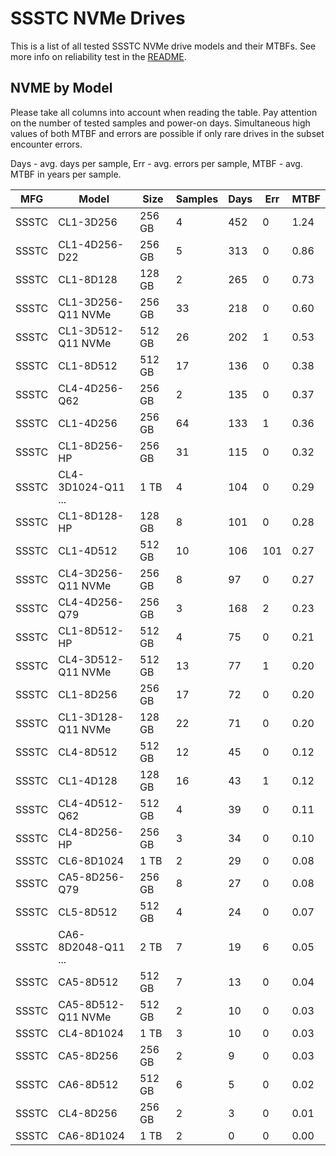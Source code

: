 SSSTC NVMe Drives
=================

This is a list of all tested SSSTC NVMe drive models and their MTBFs. See more
info on reliability test in the [README](https://github.com/linuxhw/SMART).

NVME by Model
------------

Please take all columns into account when reading the table. Pay attention on the
number of tested samples and power-on days. Simultaneous high values of both MTBF
and errors are possible if only rare drives in the subset encounter errors.

Days - avg. days per sample,
Err  - avg. errors per sample,
MTBF - avg. MTBF in years per sample.

| MFG       | Model              | Size   | Samples | Days  | Err   | MTBF |
|-----------|--------------------|--------|---------|-------|-------|------|
| SSSTC     | CL1-3D256          | 256 GB | 4       | 452   | 0     | 1.24   |
| SSSTC     | CL1-4D256-D22      | 256 GB | 5       | 313   | 0     | 0.86   |
| SSSTC     | CL1-8D128          | 128 GB | 2       | 265   | 0     | 0.73   |
| SSSTC     | CL1-3D256-Q11 NVMe | 256 GB | 33      | 218   | 0     | 0.60   |
| SSSTC     | CL1-3D512-Q11 NVMe | 512 GB | 26      | 202   | 1     | 0.53   |
| SSSTC     | CL1-8D512          | 512 GB | 17      | 136   | 0     | 0.38   |
| SSSTC     | CL4-4D256-Q62      | 256 GB | 2       | 135   | 0     | 0.37   |
| SSSTC     | CL1-4D256          | 256 GB | 64      | 133   | 1     | 0.36   |
| SSSTC     | CL1-8D256-HP       | 256 GB | 31      | 115   | 0     | 0.32   |
| SSSTC     | CL4-3D1024-Q11 ... | 1 TB   | 4       | 104   | 0     | 0.29   |
| SSSTC     | CL1-8D128-HP       | 128 GB | 8       | 101   | 0     | 0.28   |
| SSSTC     | CL1-4D512          | 512 GB | 10      | 106   | 101   | 0.27   |
| SSSTC     | CL4-3D256-Q11 NVMe | 256 GB | 8       | 97    | 0     | 0.27   |
| SSSTC     | CL4-4D256-Q79      | 256 GB | 3       | 168   | 2     | 0.23   |
| SSSTC     | CL1-8D512-HP       | 512 GB | 4       | 75    | 0     | 0.21   |
| SSSTC     | CL4-3D512-Q11 NVMe | 512 GB | 13      | 77    | 1     | 0.20   |
| SSSTC     | CL1-8D256          | 256 GB | 17      | 72    | 0     | 0.20   |
| SSSTC     | CL1-3D128-Q11 NVMe | 128 GB | 22      | 71    | 0     | 0.20   |
| SSSTC     | CL4-8D512          | 512 GB | 12      | 45    | 0     | 0.12   |
| SSSTC     | CL1-4D128          | 128 GB | 16      | 43    | 1     | 0.12   |
| SSSTC     | CL4-4D512-Q62      | 512 GB | 4       | 39    | 0     | 0.11   |
| SSSTC     | CL4-8D256-HP       | 256 GB | 3       | 34    | 0     | 0.10   |
| SSSTC     | CL6-8D1024         | 1 TB   | 2       | 29    | 0     | 0.08   |
| SSSTC     | CA5-8D256-Q79      | 256 GB | 8       | 27    | 0     | 0.08   |
| SSSTC     | CL5-8D512          | 512 GB | 4       | 24    | 0     | 0.07   |
| SSSTC     | CA6-8D2048-Q11 ... | 2 TB   | 7       | 19    | 6     | 0.05   |
| SSSTC     | CA5-8D512          | 512 GB | 7       | 13    | 0     | 0.04   |
| SSSTC     | CA5-8D512-Q11 NVMe | 512 GB | 2       | 10    | 0     | 0.03   |
| SSSTC     | CL4-8D1024         | 1 TB   | 3       | 10    | 0     | 0.03   |
| SSSTC     | CA5-8D256          | 256 GB | 2       | 9     | 0     | 0.03   |
| SSSTC     | CA6-8D512          | 512 GB | 6       | 5     | 0     | 0.02   |
| SSSTC     | CL4-8D256          | 256 GB | 2       | 3     | 0     | 0.01   |
| SSSTC     | CA6-8D1024         | 1 TB   | 2       | 0     | 0     | 0.00   |
